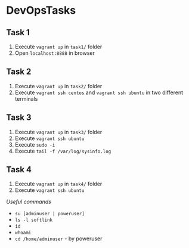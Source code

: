 # DevOpsTasks

## Task 1
1) Execute `vagrant up` in `task1/` folder
2) Open `localhost:8888` in browser

## Task 2
1) Execute `vagrant up` in `task2/` folder
2) Execute `vagrant ssh centos` and `vagrant ssh ubuntu` in two different terminals

## Task 3
1) Execute `vagrant up` in `task3/` folder
2) Execute `vagrant ssh ubuntu`
3) Execute `sudo -i`
4) Execute `tail -f /var/log/sysinfo.log`

## Task 4
1) Execute `vagrant up` in `task4/` folder
2) Execute `vagrant ssh ubuntu`

*Useful commands*

* `su [adminuser | poweruser]`
* `ls -l softlink`
* `id`
* `whoami`
* `cd /home/adminuser` - by poweruser
